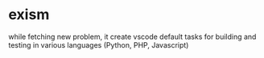 # exism

while fetching new problem, it create vscode default tasks for building and testing in various languages (Python, PHP, Javascript)

